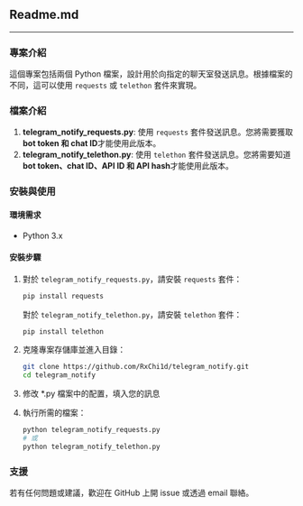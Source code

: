 ## Readme.md

---

### 專案介紹

這個專案包括兩個 Python 檔案，設計用於向指定的聊天室發送訊息。根據檔案的不同，這可以使用 `requests` 或 `telethon` 套件來實現。

### 檔案介紹

1. **telegram_notify_requests.py**: 使用 `requests` 套件發送訊息。您將需要獲取**bot token 和 chat ID**才能使用此版本。
2. **telegram_notify_telethon.py**: 使用 `telethon` 套件發送訊息。您將需要知道**bot token、chat ID、API ID 和 API hash**才能使用此版本。

### 安裝與使用

#### 環境需求

- Python 3.x

#### 安裝步驟

1. 對於 `telegram_notify_requests.py`，請安裝 `requests` 套件：

   ```bash
   pip install requests
   ```
   對於 `telegram_notify_telethon.py`，請安裝 `telethon` 套件：

   ```bash
   pip install telethon
   ```

3. 克隆專案存儲庫並進入目錄：

   ```bash
   git clone https://github.com/RxChi1d/telegram_notify.git
   cd telegram_notify
   ```

4. 修改 *.py 檔案中的配置，填入您的訊息

5. 執行所需的檔案：

   ```bash
   python telegram_notify_requests.py
   # 或
   python telegram_notify_telethon.py
   ```

### 支援

若有任何問題或建議，歡迎在 GitHub 上開 issue 或透過 email 聯絡。